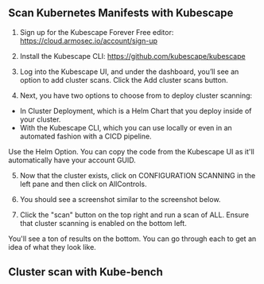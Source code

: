 ## Scan Kubernetes Manifests with Kubescape

1. Sign up for the Kubescape Forever Free editor: https://cloud.armosec.io/account/sign-up

2. Install the Kubescape CLI: https://github.com/kubescape/kubescape

3. Log into the Kubescape UI, and under the dashboard, you’ll see an option to add cluster scans. Click the Add cluster scans button.

4. Next, you have two options to choose from to deploy cluster scanning:

- In Cluster Deployment, which is a Helm Chart that you deploy inside of your cluster.
- With the Kubescape CLI, which you can use locally or even in an automated fashion with a CICD pipeline.

Use the Helm Option. You can copy the code from the Kubescape UI as it'll automatically have your account GUID. 

5. Now that the cluster exists, click on CONFIGURATION SCANNING in the left pane and then click on AllControls.

6. You should see a screenshot similar to the screenshot below.

[](../images/1.png)

7. Click the "scan" button on the top right and run a scan of ALL. Ensure that cluster scanning is enabled on the bottom left.

[](../images//2.png)

You'll see a ton of results on the bottom. You can go through each to get an idea of what they look like.

## Cluster scan with Kube-bench
